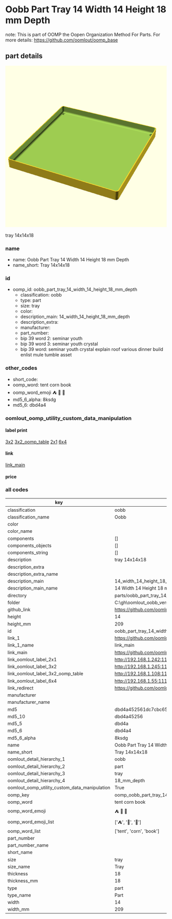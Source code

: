 # Oobb Part Tray 14 Width 14 Height 18 mm Depth  

note: This is part of OOMP the Oopen Organization Method For Parts. For more details: https://github.com/oomlout/oomp_base

##  part details
  

[![](3dpr.png)](3dpr.png)

tray 14x14x18



### name
* name: Oobb Part Tray 14 Width 14 Height 18 mm Depth
* name_short: Tray 14x14x18 
### id
* oomp_id: oobb_part_tray_14_width_14_height_18_mm_depth
  * classification: oobb
  * type: part
  * size: tray
  * color: 
  * description_main: 14_width_14_height_18_mm_depth
  * description_extra: 
  * manufacturer: 
  * part_number: 
  * bip 39 word 2: seminar youth
  * bip 39 word 3: seminar youth crystal
  * bip 39 word: seminar youth crystal explain roof various dinner build enlist mule tumble asset

### other_codes
* short_code: 
* oomp_word: tent corn book
* oomp_word_emoji :tent: :corn: :book:
* md5_6_alpha: 8ksdg
* md5_6: dbd4a4






### oomlout_oomp_utility_custom_data_manipulation
#### label print
[3x2](http://192.168.1.245:1112/?label=oomp%208ksdg)
[3x2_oomp_table](http://192.168.1.108:1112/?label=oomp%208ksdg)
[2x1](http://192.168.1.242:1112/?label=oomp%208ksdg)
[6x4](http://192.168.1.55:1112/?label=oomp%208ksdg)    

#### link

[link_main](https://github.com/oomlout/oomlout_oobb_version_4_generated_parts/tree/main/navigation_oomp/oobb/part/tray/14_width_14_height_18_mm_depth/part)                              

#### price







### all codes 
| key | value |  
| --- | --- |  
| classification | oobb |  
| classification_name | Oobb |  
| color |  |  
| color_name |  |  
| components | [] |  
| components_objects | [] |  
| components_string | [] |  
| description | tray 14x14x18 |  
| description_extra |  |  
| description_extra_name |  |  
| description_main | 14_width_14_height_18_mm_depth |  
| description_main_name | 14 Width 14 Height 18 mm Depth |  
| directory | parts/oobb_part_tray_14_width_14_height_18_mm_depth |  
| folder | C:\gh\oomlout_oobb_version_4_generated_parts\parts\oobb_part_tray_14_width_14_height_18_mm_depth |  
| github_link | https://github.com/oomlout/oomlout_oomp_part_src/tree/main/parts/oobb_part_tray_14_width_14_height_18_mm_depth |  
| height | 14 |  
| height_mm | 209 |  
| id | oobb_part_tray_14_width_14_height_18_mm_depth |  
| link_1 | https://github.com/oomlout/oomlout_oobb_version_4_generated_parts/tree/main/navigation_oomp/oobb/part/tray/14_width_14_height_18_mm_depth/part |  
| link_1_name | link_main |  
| link_main | https://github.com/oomlout/oomlout_oobb_version_4_generated_parts/tree/main/navigation_oomp/oobb/part/tray/14_width_14_height_18_mm_depth/part |  
| link_oomlout_label_2x1 | http://192.168.1.242:1112/?label=oomp%208ksdg |  
| link_oomlout_label_3x2 | http://192.168.1.245:1112/?label=oomp%208ksdg |  
| link_oomlout_label_3x2_oomp_table | http://192.168.1.108:1112/?label=oomp%208ksdg |  
| link_oomlout_label_6x4 | http://192.168.1.55:1112/?label=oomp%208ksdg |  
| link_redirect | https://github.com/oomlout/oomlout_oobb_version_4_generated_parts/tree/main/parts/oobb_tray_14_14_18 |  
| manufacturer |  |  
| manufacturer_name |  |  
| md5 | dbd4a452561dc7cbc65dd5086abfde1c |  
| md5_10 | dbd4a45256 |  
| md5_5 | dbd4a |  
| md5_6 | dbd4a4 |  
| md5_6_alpha | 8ksdg |  
| name | Oobb Part Tray 14 Width 14 Height 18 mm Depth |  
| name_short | Tray 14x14x18  |  
| oomlout_detail_hierarchy_1 | oobb |  
| oomlout_detail_hierarchy_2 | part |  
| oomlout_detail_hierarchy_3 | tray |  
| oomlout_detail_hierarchy_4 | 18_mm_depth |  
| oomlout_oomp_utility_custom_data_manipulation | True |  
| oomp_key | oomp_oobb_part_tray_14_width_14_height_18_mm_depth |  
| oomp_word | tent corn book |  
| oomp_word_emoji | :tent: :corn: :book: |  
| oomp_word_emoji_list | [':tent:', ':corn:', ':book:'] |  
| oomp_word_list | ['tent', 'corn', 'book'] |  
| part_number |  |  
| part_number_name |  |  
| short_name |  |  
| size | tray |  
| size_name | Tray |  
| thickness | 18 |  
| thickness_mm | 18 |  
| type | part |  
| type_name | Part |  
| width | 14 |  
| width_mm | 209 |  
